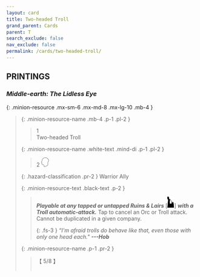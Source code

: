 ```yaml
---
layout: card
title: Two-headed Troll
grand_parent: Cards
parent: T
search_exclude: false
nav_exclude: false
permalink: /cards/two-headed-troll/
---
```


## PRINTINGS


### _Middle-earth: The Lidless Eye_

{: .minion-resource .mx-sm-6 .mx-md-8 .mx-lg-10 .mb-4 }
> {: .minion-resource-name .mb-4 .p-1 .pl-2 }
> > <div class="hazard-mp">1</div>
> > <div class="card-name">Two-headed Troll</div>
>
> {: .minion-resource-name .white-text .mind-di .p-1 .pl-2 }
> > 2 ![](/assets/images/mind.svg)
>
> {: .hazard-classification .pr-2 }
> Warrior Ally
>
> {: .minion-resource-text .black-text .p-2 }
> > ***Playable at any tapped or untapped Ruins & Lairs*** \[![](/assets/images/ruinlair.svg)] ***with a Troll automatic-attack.*** Tap to cancel an Orc or Troll attack. Cannot be duplicated in a given company. 
> > 
> > {: .fs-3 } 
> > _“I'm afraid trolls do behave like that, even those with only one head each."_ ***---&#65279;Hob*** 
> 
> {: .minion-resource-name .p-1 .pr-2 }
> > <div class="card-shield">【 5/8 】</div>
> > <div class="card-corruption-white">&nbsp;</div>
